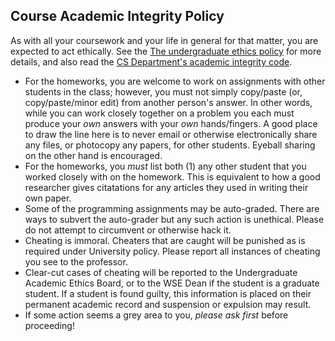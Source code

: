 Course Academic Integrity Policy
--------------------------------

As with all your coursework and your life in general for that matter, you are expected to act ethically. See the [The undergraduate ethics policy](http://e-catalog.jhu.edu/undergrad-students/student-life-policies/#Violations_of_acad) for more details, and also read the [CS Department\'s academic integrity code](http://www.cs.jhu.edu/integrity-code/).

-   For the homeworks, you are welcome to work on assignments with other students in the class; however, you must not simply copy/paste (or, copy/paste/minor edit) from another person\'s answer. In other words, while you can work closely together on a problem you each must produce your *own* answers with your *own* hands/fingers. A good place to draw the line here is to never email or otherwise electronically share any files, or photocopy any papers, for other students. Eyeball sharing on the other hand is encouraged.
-   For the homeworks, you *must* list both (1) any other student that you worked closely with on the homework. This is equivalent to how a good researcher gives citatations for any articles they used in writing their own paper.
-   Some of the programming assignments may be auto-graded. There are ways to subvert the auto-grader but any such action is unethical. Please do not attempt to circumvent or otherwise hack it.
-   Cheating is immoral. Cheaters that are caught will be punished as is required under University policy. Please report all instances of cheating you see to the professor.
-   Clear-cut cases of cheating will be reported to the Undergraduate Academic Ethics Board, or to the WSE Dean if the student is a graduate student. If a student is found guilty, this information is
    placed on their permanent academic record and suspension or expulsion may result.
-   If some action seems a grey area to you, *please ask first* before proceeding!

